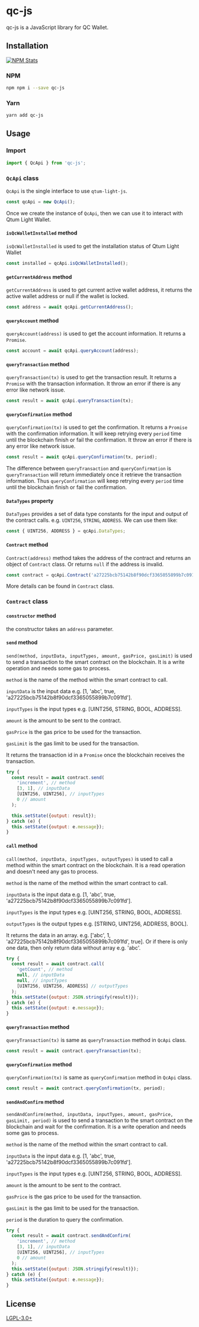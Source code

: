 # qc-js
qc-js is a JavaScript library for QC Wallet.

## Installation

[![NPM Stats](https://nodei.co/npm/qc-js.png?downloads=true)](https://npmjs.org/package/qc-js)

### NPM
```bash
npm npm i --save qc-js
```

### Yarn
```bash
yarn add qc-js
```

## Usage

### Import
```js
import { QcApi } from 'qc-js';
```

### `QcApi` class

`QcApi` is the single interface to use `qtum-light-js`.

```js
const qcApi = new QcApi();
```

Once we create the instance of `QcApi`, then we can use it to interact with Qtum Light Wallet.

#### `isQcWalletInstalled` method
`isQcWalletInstalled` is used to get the installation status of Qtum Light Wallet

```js
const installed = qcApi.isQcWalletInstalled();
```

#### `getCurrentAddress` method

`getCurrentAddress` is used to get current active wallet address, it returns the active wallet address or null if the wallet is locked.

```js
const address = await qcApi.getCurrentAddress();
```

#### `queryAccount` method

`queryAccount(address)` is used to get the account information. It returns a `Promise`.

```js
const account = await qcApi.queryAccount(address);
```

#### `queryTransaction` method

`queryTransaction(tx)` is used to get the transaction result. It returns a `Promise` with the transaction information. It throw an error if there is any error like network issue.

```js
const result = await qcApi.queryTransaction(tx);
```

#### `queryConfirmation` method

`queryConfirmation(tx)` is used to get the confirmation. It returns a `Promise` with the confirmation information. It will keep retrying every `period` time until the blockchain finish or fail the confirmation. It throw an error if there is any error like network issue.

```js
const result = await qcApi.queryConfirmation(tx, period);
```

The difference between `queryTransaction` and `queryConfirmation` is `queryTransaction` will return immediately once it retrieve the transaction information. Thus `queryConfirmation` will keep retrying every `period` time until the blockchain finish or fail the confirmation.

#### `DataTypes` property

`DataTypes` provides a set of data type constants for the input and output of the contract calls. e.g. `UINT256`, `STRING`, `ADDRESS`. We can use them like:

```js
const { UINT256, ADDRESS } = qcApi.DataTypes; 
```

#### `Contract` method

`Contract(address)` method takes the address of the contract and returns an object of `Contract` class. Or returns `null` if the address is invalid.

```js
const contract = qcApi.Contract('a27225bcb75142b8f90dcf3365055899b7c091fd');
``` 
More details can be found in `Contract` class.

### `Contract` class

#### `constructor` method
the constructor takes an `address` parameter.

#### `send` method

`send(method, inputData, inputTypes, amount, gasPrice, gasLimit)` is used to send a transaction to the smart contract on the blockchain. It is a write operation and needs some gas to process. 

`method` is the name of the method within the smart contract to call.

`inputData` is the input data e.g. [1, 'abc', true, 'a27225bcb75142b8f90dcf3365055899b7c091fd'].

`inputTypes` is the input types e.g. [UINT256, STRING, BOOL, ADDRESS].

`amount` is the amount to be sent to the contract.

`gasPrice` is the gas price to be used for the transaction.

`gasLimit` is the gas limit to be used for the transaction.

It returns the transaction id in a `Promise` once the blockchain receives the transaction.

```js
try {
  const result = await contract.send(
    'increment', // method
    [3, 1], // inputData
    [UINT256, UINT256], // inputTypes
    0 // amount
  );

  this.setState({output: result});
} catch (e) {
  this.setState({output: e.message});
}    
```

#### `call` method

`call(method, inputData, inputTypes, outputTypes)` is used to call a method within the smart contract on the blockchain. It is a read operation and doesn't need any gas to process.

`method` is the name of the method within the smart contract to call.

`inputData` is the input data e.g. [1, 'abc', true, 'a27225bcb75142b8f90dcf3365055899b7c091fd'].

`inputTypes` is the input types e.g. [UINT256, STRING, BOOL, ADDRESS].

`outputTypes` is the output types e.g. [STRING, UINT256, ADDRESS, BOOL].

It returns the data in an array. e.g. ['abc', 1, 'a27225bcb75142b8f90dcf3365055899b7c091fd', true]. Or if there is only one data, then only return data without array e.g. 'abc'.

```js
try {
  const result = await contract.call(
    'getCount', // method
    null, // inputData
    null, // inputTypes
    [UINT256, UINT256, ADDRESS] // outputTypes
  );
  this.setState({output: JSON.stringify(result)});
} catch (e) {
  this.setState({output: e.message});
}
```

#### `queryTransaction` method

`queryTransaction(tx)` is same as `queryTransaction` method in `QcApi` class.

```js
const result = await contract.queryTransaction(tx);
```

#### `queryConfirmation` method
`queryConfirmation(tx)` is same as `queryConfirmation` method in `QcApi` class.


```js
const result = await contract.queryConfirmation(tx, period);
```

#### `sendAndConfirm` method

`sendAndConfirm(method, inputData, inputTypes, amount, gasPrice, gasLimit, period)` is used to send a transaction to the smart contract on the blockchain and wait for the confirmation. It is a write operation and needs some gas to process. 

`method` is the name of the method within the smart contract to call.

`inputData` is the input data e.g. [1, 'abc', true, 'a27225bcb75142b8f90dcf3365055899b7c091fd'].

`inputTypes` is the input types e.g. [UINT256, STRING, BOOL, ADDRESS].

`amount` is the amount to be sent to the contract.

`gasPrice` is the gas price to be used for the transaction.

`gasLimit` is the gas limit to be used for the transaction.

`period` is the duration to query the confirmation.

```js
try {
  const result = await contract.sendAndConfirm(
    'increment', // method
    [3, 1], // inputData
    [UINT256, UINT256], // inputTypes
    0 // amount
  );
  this.setState({output: JSON.stringify(result)});
} catch (e) {
  this.setState({output: e.message});
}
```

## License

[LGPL-3.0+](LICENSE.md)

